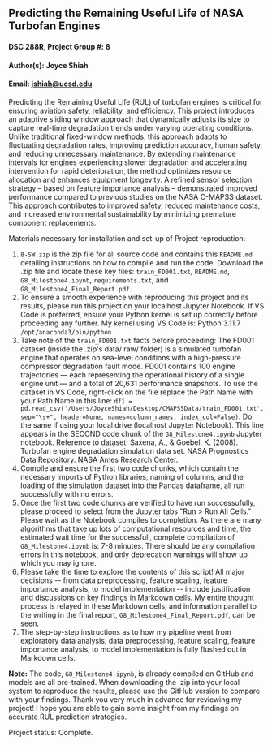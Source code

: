 ## Predicting the Remaining Useful Life of NASA Turbofan Engines 
#### DSC 288R, Project Group #: 8 
#### Author(s): Joyce Shiah 
#### Email: jshiah@ucsd.edu


Predicting the Remaining Useful Life (RUL) of turbofan engines is critical for ensuring aviation safety, reliability, and efficiency. This project introduces an adaptive sliding window approach that dynamically adjusts its size to capture real-time degradation trends under varying operating conditions. Unlike traditional fixed-window methods, this approach adapts to fluctuating degradation rates, improving prediction accuracy, human safety, and reducing unnecessary maintenance. By extending maintenance intervals for engines experiencing slower degradation and accelerating intervention for rapid deterioration, the method optimizes resource allocation and enhances equipment longevity. A refined sensor selection strategy – based on feature importance analysis – demonstrated improved performance compared to previous studies on the NASA C-MAPSS dataset. This approach contributes to improved safety, reduced maintenance costs, and increased environmental sustainability by minimizing premature component replacements.

Materials necessary for installation and set-up of Project reproduction:
1. `8-SW.zip` is the zip file for all source code and contains this `README.md` detailing instructions on how to compile and run the code. Download the .zip file and locate these key files: `train_FD001.txt`, `README.md`, `G8_Milestone4.ipynb`, `requirements.txt`, and `G8_Milestone4_Final_Report.pdf`.
2. To ensure a smooth experience with reproducing this project and its results, please run this project on your localhost Jupyter Notebook. If VS Code is preferred, ensure your Python kernel  is set up correctly before proceeding any further. My kernel using VS Code is: Python 3.11.7 `/opt/anaconda3/bin/python`
3. Take note of the `train_FD001.txt` facts before proceeding: The FD001 dataset (inside the .zip's data/ raw/ folder) is a simulated turbofan engine that operates on sea-level conditions with a high-pressure compressor degradation fault mode. FD001 contains 100 engine trajectories — each representing the operational history of a single engine unit — and a total of 20,631 performance snapshots. To use the dataset in VS Code, right-click on the file replace the Path Name with your Path Name in this line: `df1 = pd.read_csv('/Users/JoyceShiah/Desktop/CMAPSSData/train_FD001.txt', sep="\s+", header=None, names=column_names, index_col=False)`. Do the same if using your local drive (localhost Jupyter Notebook). This line appears in the SECOND code chunk of the `G8_Milestone4.ipynb` Jupyter notebook.
Reference to dataset:
Saxena, A., & Goebel, K. (2008). Turbofan engine degradation simulation data set. NASA Prognostics Data Repository. NASA Ames Research Center.
4. Compile and ensure the first two code chunks, which contain the necessary imports of Python libraries, naming of columns, and the loading of the simulation dataset into the Pandas dataframe, all run successfully with no errors.
5. Once the first two code chunks are verified to have run successufully, please proceed to select from the Jupyter tabs "Run > Run All Cells." Please wait as the Notebook compiles to completion. As there are many algorithms that take up lots of computational resources and time, the estimated wait time for the successfull, complete compilation of `G8_Milestone4.ipynb` is: 7-8 minutes. There should be any compilation errors in this notebook, and only deprecation warnings will show up which you may ignore.
6. Please take the time to explore the contents of this script! All major decisions -- from data preprocessing, feature scaling, feature importance analysis, to model implementation -- include justification and discussions on key findings in Markdown cells. My entire thought process is relayed in these Markdown cells, and information parallel to the writing in the final report, `G8_Milestone4_Final_Report.pdf`, can be seen.
7. The step-by-step instructions as to how my pipeline went from exploratory data analysis, data preprocessing, feature scaling, feature importance analysis, to model implementation is fully flushed out in Markdown cells.

**Note:** The code, `G8_Milestone4.ipynb`, is already compiled on GitHub and models are all pre-trained. When downloading the .zip into your local system to reproduce the results, please use the GitHub version to compare with your findings.
Thank you very much in advance for reviewing my project! I hope you are able to gain some insight from my findings on accurate RUL prediction strategies.

Project status: Complete.


